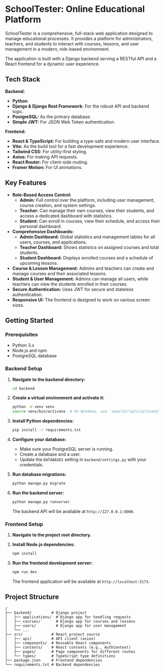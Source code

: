 # SchoolTester: Online Educational Platform

SchoolTester is a comprehensive, full-stack web application designed to manage educational processes. It provides a platform for administrators, teachers, and students to interact with courses, lessons, and user management in a modern, role-based environment.

The application is built with a Django backend serving a RESTful API and a React frontend for a dynamic user experience.

## Tech Stack

**Backend:**
- **Python**
- **Django & Django Rest Framework:** For the robust API and backend logic.
- **PostgreSQL:** As the primary database.
- **Simple JWT:** For JSON Web Token authentication.

**Frontend:**
- **React & TypeScript:** For building a type-safe and modern user interface.
- **Vite:** As the build tool for a fast development experience.
- **Tailwind CSS:** For utility-first styling.
- **Axios:** For making API requests.
- **React Router:** For client-side routing.
- **Framer Motion:** For UI animations.

## Key Features

- **Role-Based Access Control:**
    - **Admin:** Full control over the platform, including user management, course creation, and system settings.
    - **Teacher:** Can manage their own courses, view their students, and access a dedicated dashboard with statistics.
    - **Student:** Can enroll in courses, view their schedule, and access their personal dashboard.
- **Comprehensive Dashboards:**
    - **Admin Dashboard:** Global statistics and management tables for all users, courses, and applications.
    - **Teacher Dashboard:** Shows statistics on assigned courses and total students.
    - **Student Dashboard:** Displays enrolled courses and a schedule of upcoming lessons.
- **Course & Lesson Management:** Admins and teachers can create and manage courses and their associated lessons.
- **Student & User Management:** Admins can manage all users, while teachers can view the students enrolled in their courses.
- **Secure Authentication:** Uses JWT for secure and stateless authentication.
- **Responsive UI:** The frontend is designed to work on various screen sizes.

## Getting Started

### Prerequisites

- Python 3.x
- Node.js and npm
- PostgreSQL database

### Backend Setup

1.  **Navigate to the backend directory:**
    ```bash
    cd backend
    ```

2.  **Create a virtual environment and activate it:**
    ```bash
    python -m venv venv
    source venv/bin/activate  # On Windows, use `venv\Scripts\activate`
    ```

3.  **Install Python dependencies:**
    ```bash
    pip install -r requirements.txt
    ```

4.  **Configure your database:**
    - Make sure your PostgreSQL server is running.
    - Create a database and a user.
    - Update the `DATABASES` setting in `backend/settings.py` with your credentials.

5.  **Run database migrations:**
    ```bash
    python manage.py migrate
    ```

6.  **Run the backend server:**
    ```bash
    python manage.py runserver
    ```
    The backend API will be available at `http://127.0.0.1:8000`.

### Frontend Setup

1.  **Navigate to the project root directory.**

2.  **Install Node.js dependencies:**
    ```bash
    npm install
    ```

3.  **Run the frontend development server:**
    ```bash
    npm run dev
    ```
    The frontend application will be available at `http://localhost:5173`.

## Project Structure

```
/
├── backend/         # Django project
│   ├── applications/  # Django app for handling requests
│   ├── courses/       # Django app for courses and lessons
│   ├── users/         # Django app for user management
│   └── ...
├── src/             # React project source
│   ├── api/         # API client (axios)
│   ├── components/  # Reusable React components
│   ├── contexts/    # React contexts (e.g., AuthContext)
│   ├── pages/       # Page components for different routes
│   └── types/       # TypeScript type definitions
├── package.json     # Frontend dependencies
└── requirements.txt # Backend dependencies
```
